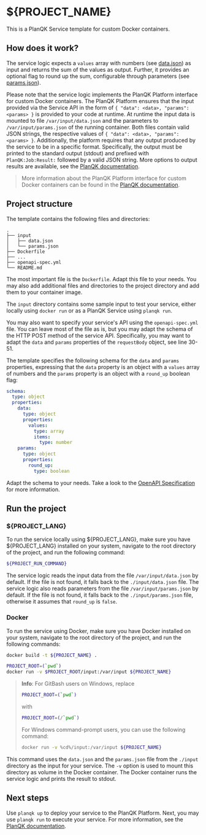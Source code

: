 # ${PROJECT_NAME}

This is a PlanQK Service template for custom Docker containers.

## How does it work?

The service logic expects a `values` array with numbers (see [data.json](./input/data.json)) as input and returns the sum of the values as output.
Further, it provides an optional flag to round up the sum, configurable through parameters (see [params.json](./input/params.json)).

Please note that the service logic implements the PlanQK Platform interface for custom Docker containers.
The PlanQK Platform ensures that the input provided via the Service API in the form of `{ "data": <data>, "params": <params> }` is provided to your code at runtime.
At runtime the input data is mounted to file `/var/input/data.json` and the parameters to `/var/input/params.json` of the running container.
Both files contain valid JSON strings, the respective values of `{ "data": <data>, "params": <params> }`.
Additionally, the platform requires that any output produced by the service to be in a specific format.
Specifically, the output must be printed to the standard output (stdout) and prefixed with `PlanQK:Job:Result:` followed by a valid JSON string.
More options to output results are available, see the [PlanQK documentation](https://docs.platform.planqk.de/managed-services/managed-services-runtime-interface.html).

> More information about the PlanQK Platform interface for custom Docker containers can be found in the [PlanQK documentation](https://docs.platform.planqk.de/managed-services/managed-services-custom-container.html).

## Project structure

The template contains the following files and directories:

```
.
├── input
│   ├── data.json
│   └── params.json
├── Dockerfile
├── ...
├── openapi-spec.yml
└── README.md
```

The most important file is the `Dockerfile`.
Adapt this file to your needs.
You may also add additional files and directories to the project directory and add them to your container image.

The `input` directory contains some sample input to test your service, either locally using `docker run` or as a PlanQK Service using `planqk run`.

You may also want to specify your service's API using the `openapi-spec.yml` file.
You can leave most of the file as is, but you may adapt the schema of the HTTP POST method of the service API.
Specifically, you may want to adapt the `data` and `params` properties of the `requestBody` object, see line 30-51.

The template specifies the following schema for the `data` and `params` properties, expressing that the `data` property is an object with a `values` array of numbers and the `params` property is an object with a `round_up` boolean flag:

```yaml
schema:
  type: object
  properties:
    data:
      type: object
      properties:
        values:
          type: array
          items:
            type: number
    params:
      type: object
      properties:
        round_up:
          type: boolean
```

Adapt the schema to your needs.
Take a look to the [OpenAPI Specification](https://swagger.io/specification) for more information.

## Run the project

### ${PROJECT_LANG}

To run the service locally using ${PROJECT_LANG}, make sure you have ${PROJECT_LANG} installed on your system, navigate to the root directory of the project, and run the following command:

```bash
${PROJECT_RUN_COMMAND}
```

The service logic reads the input data from the file `/var/input/data.json` by default.
If the file is not found, it falls back to the `./input/data.json` file.
The service logic also reads parameters from the file `/var/input/params.json` by default.
If the file is not found, it falls back to the `./input/params.json` file, otherwise it assumes that `round_up` is `false`.

### Docker

To run the service using Docker, make sure you have Docker installed on your system, navigate to the root directory of the project, and run the following commands:

```bash
docker build -t ${PROJECT_NAME} .

PROJECT_ROOT=(`pwd`)
docker run -v $PROJECT_ROOT/input:/var/input ${PROJECT_NAME}
```

> **Info**:
> For GitBash users on Windows, replace
> ```bash
> PROJECT_ROOT=(`pwd`)
> ```
> with
> ```bash
> PROJECT_ROOT=(/`pwd`)
> ```
>
> For Windows command-prompt users, you can use the following command:
> ```bash
> docker run -v %cd%/input:/var/input ${PROJECT_NAME}
> ```

This command uses the `data.json` and the `params.json` file from the `./input` directory as the input for your service.
The `-v` option is used to mount this directory as volume in the Docker container.
The Docker container runs the service logic and prints the result to stdout.

## Next steps

Use `planqk up` to deploy your service to the PlanQK Platform.
Next, you may use `planqk run` to execute your service.
For more information, see the [PlanQK documentation](https://docs.platform.planqk.de/quickstart.html).
